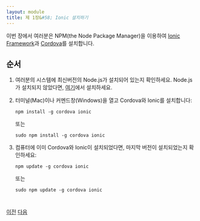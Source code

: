 ```yaml
---
layout: module
title: 제 1장&#58; Ionic 설치하기
---
```

<!--
In this module, you install the [Ionic Framework](http://ionicframework.com/) and [Cordova](http://cordova.apache.org/) using npm (the Node Package Manager).
-->
이번 장에서 여러분은 NPM(the Node Package Manager)을 이용하여 [Ionic Framework](http://ionicframework.com/)과 [Cordova](http://cordova.apache.org/)를 설치합니다.

<!--
## Steps

1. Make sure you have an up-to-date version of Node.js installed on your system. If you don't have Node.js installed, you can install it from [here](http://nodejs.org/).

1. Open a terminal window (Mac) or a command window (Windows), and install Cordova and Ionic:

    ```
    npm install -g cordova ionic
    ```

    On a Mac, you may have to use **sudo** depending on your system configuration:

    ```
    sudo npm install -g cordova ionic
    ```

1. If you already have Cordova and Ionic installed on your computer, make sure you update to the latest version:

    ```
    npm update -g cordova ionic
    ```

    or

    ```
    sudo npm update -g cordova ionic
-->
## 순서

1. 여러분의 시스템에 최신버전의 Node.js가 설치되어 있는지 확인하세요. Node.js가 설치되지 않았다면, [여기](http://nodejs.org/)에서 설치하세요.

1. 터미널(Mac)이나 커멘드창(Windows)을 열고 Cordova와 Ionic를 설치합니다:

    ```
    npm install -g cordova ionic
    ```

    또는

    ```
    sudo npm install -g cordova ionic
    ```
1. 컴퓨터에 이미 Cordova와 Ionic이 설치되었다면, 마지막 버전이 설치되었는지 확인하세요:

    ```
    npm update -g cordova ionic
    ```

    또는

    ```
    sudo npm update -g cordova ionic
    ```

<div class="row" style="margin-top:40px;">
<div class="col-sm-12">
<a href="index.html" class="btn btn-default"><i class="glyphicon glyphicon-chevron-left"></i> 
이전</a>
<a href="start-node-server.html" class="btn btn-default pull-right">다음 <i class="glyphicon 
glyphicon-chevron-right"></i></a>
</div>
</div>